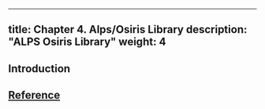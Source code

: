 
---
title: Chapter 4. Alps/Osiris Library
description: "ALPS Osiris Library"
weight: 4
---

## Introduction

## [Reference](reference)

